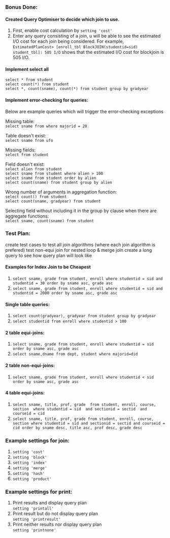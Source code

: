 ### Bonus Done:

#### Created Query Optimiser to decide which join to use.
1. First, enable cost calculation by `setting 'cost'`
2. Enter any query consisting of a join, u will be able to see the estimated I/O cost for each join being considered. 
For example, `EstimatedPlanCost> [enroll_tbl BlockJOIN(studentid=sid) student_tbl]: 505 I/O` shows that the estimated I/O cost
for blockjoin is 505 I/O.

#### Implement select all
`select * from student`  
`select count(*) from student`  
`select *, count(sname), count(*) from student group by gradyear`

#### Implement error-checking for queries:
Below are example queries which will trigger the error-checking exceptions

Missing table:  
`select sname from where majorid = 20`

Table doesn't exist:  
`select sname from ufo`  

Missing fields:  
`select from student`  

Field doesn't exist:  
`select alien from student`  
`select sname from student where alien > 100`  
`select sname from student order by alien`  
`select count(sname) from student group by alien`  

Wrong number of arguments in aggregation function:  
`select count() from student`   
`select count(sname, gradyear) from student`

Selecting field without including it in the group by clause when there are aggregate functions:  
`select sname, count(sname) from student`



### Test Plan:
create test cases to test all join algorithms (where each join algorithm is prefered)
test non-equi join for nested loop & merge join
create a long query to see how query plan will look like

#### Examples for Index Join to be Cheapest
1. `select sname, grade from student, enroll where studentid = sid and studentid = 30 order by sname asc, grade asc`
2. `select sname, grade from student, enroll where studentid = sid and studentid = 2000 order by sname asc, grade asc`

#### Single table queries:
1. `select count(gradyear), gradyear from student group by gradyear`
2. `select studentid from enroll where studentid > 100`

#### 2 table equi-joins:
1. `select sname, grade from student, enroll where studentid = sid order by sname asc, grade asc`   
2. `select sname,dname from dept, student where majorid=did`

#### 2 table non-equi-joins:
1. `select sname, grade from student, enroll where studentid < sid order by sname asc, grade asc`

#### 4 table equi-joins:
1. `select sname, title, prof, grade 
from student, enroll, course, section 
where studentid = sid 
and sectionid = sectid 
and courseid = cid`
2. `select sname, title, prof, grade
   from student, enroll, course, section
   where studentid = sid
   and sectionid = sectid
   and courseid = cid order by sname desc, title asc, prof desc, grade desc`

### Example settings for join:
1. `setting 'cost'`
2. `setting 'block'`
3. `setting 'index'`
4. `setting 'merge'`
5. `setting 'hash'`
6. `setting 'product'` 

### Example settings for print:
1. Print results and display query plan  
   `setting 'printall'`
2. Print result but do not display query plan  
   `setting 'printresult'` 
3. Print neither results nor display query plan  
   `setting 'printnone'`
